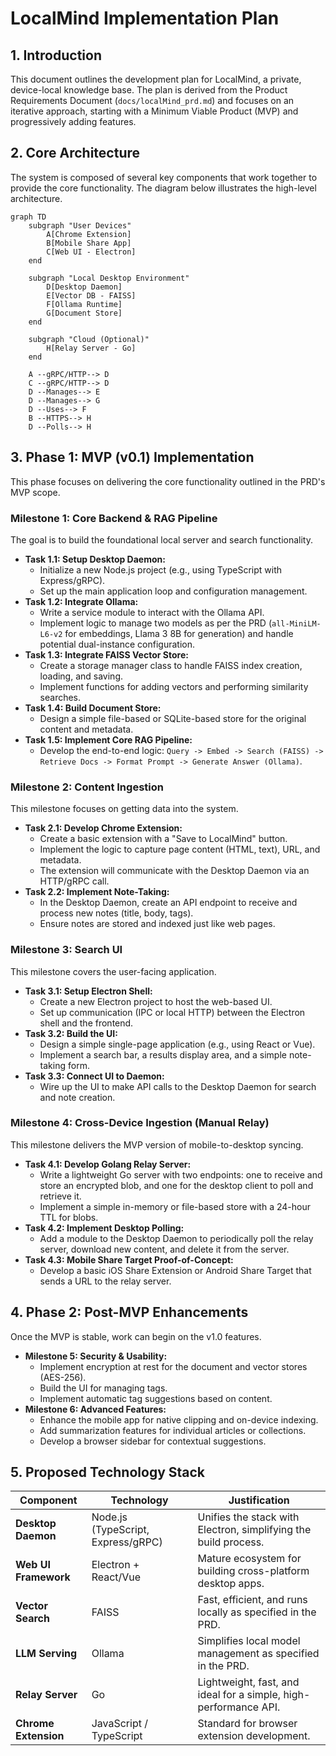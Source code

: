 # LocalMind Implementation Plan

## 1. Introduction

This document outlines the development plan for LocalMind, a private, device-local knowledge base. The plan is derived from the Product Requirements Document (`docs/localMind_prd.md`) and focuses on an iterative approach, starting with a Minimum Viable Product (MVP) and progressively adding features.

## 2. Core Architecture

The system is composed of several key components that work together to provide the core functionality. The diagram below illustrates the high-level architecture.

```mermaid
graph TD
    subgraph "User Devices"
        A[Chrome Extension]
        B[Mobile Share App]
        C[Web UI - Electron]
    end

    subgraph "Local Desktop Environment"
        D[Desktop Daemon]
        E[Vector DB - FAISS]
        F[Ollama Runtime]
        G[Document Store]
    end

    subgraph "Cloud (Optional)"
        H[Relay Server - Go]
    end

    A --gRPC/HTTP--> D
    C --gRPC/HTTP--> D
    D --Manages--> E
    D --Manages--> G
    D --Uses--> F
    B --HTTPS--> H
    D --Polls--> H
```

## 3. Phase 1: MVP (v0.1) Implementation

This phase focuses on delivering the core functionality outlined in the PRD's MVP scope.

### Milestone 1: Core Backend & RAG Pipeline

The goal is to build the foundational local server and search functionality.

- **Task 1.1: Setup Desktop Daemon:**
  - Initialize a new Node.js project (e.g., using TypeScript with Express/gRPC).
  - Set up the main application loop and configuration management.
- **Task 1.2: Integrate Ollama:**
  - Write a service module to interact with the Ollama API.
  - Implement logic to manage two models as per the PRD (`all-MiniLM-L6-v2` for embeddings, Llama 3 8B for generation) and handle potential dual-instance configuration.
- **Task 1.3: Integrate FAISS Vector Store:**
  - Create a storage manager class to handle FAISS index creation, loading, and saving.
  - Implement functions for adding vectors and performing similarity searches.
- **Task 1.4: Build Document Store:**
  - Design a simple file-based or SQLite-based store for the original content and metadata.
- **Task 1.5: Implement Core RAG Pipeline:**
  - Develop the end-to-end logic: `Query -> Embed -> Search (FAISS) -> Retrieve Docs -> Format Prompt -> Generate Answer (Ollama)`.

### Milestone 2: Content Ingestion

This milestone focuses on getting data into the system.

- **Task 2.1: Develop Chrome Extension:**
  - Create a basic extension with a "Save to LocalMind" button.
  - Implement the logic to capture page content (HTML, text), URL, and metadata.
  - The extension will communicate with the Desktop Daemon via an HTTP/gRPC call.
- **Task 2.2: Implement Note-Taking:**
  - In the Desktop Daemon, create an API endpoint to receive and process new notes (title, body, tags).
  - Ensure notes are stored and indexed just like web pages.

### Milestone 3: Search UI

This milestone covers the user-facing application.

- **Task 3.1: Setup Electron Shell:**
  - Create a new Electron project to host the web-based UI.
  - Set up communication (IPC or local HTTP) between the Electron shell and the frontend.
- **Task 3.2: Build the UI:**
  - Design a simple single-page application (e.g., using React or Vue).
  - Implement a search bar, a results display area, and a simple note-taking form.
- **Task 3.3: Connect UI to Daemon:**
  - Wire up the UI to make API calls to the Desktop Daemon for search and note creation.

### Milestone 4: Cross-Device Ingestion (Manual Relay)

This milestone delivers the MVP version of mobile-to-desktop syncing.

- **Task 4.1: Develop Golang Relay Server:**
  - Write a lightweight Go server with two endpoints: one to receive and store an encrypted blob, and one for the desktop client to poll and retrieve it.
  - Implement a simple in-memory or file-based store with a 24-hour TTL for blobs.
- **Task 4.2: Implement Desktop Polling:**
  - Add a module to the Desktop Daemon to periodically poll the relay server, download new content, and delete it from the server.
- **Task 4.3: Mobile Share Target Proof-of-Concept:**
  - Develop a basic iOS Share Extension or Android Share Target that sends a URL to the relay server.

## 4. Phase 2: Post-MVP Enhancements

Once the MVP is stable, work can begin on the v1.0 features.

- **Milestone 5: Security & Usability:**
  - Implement encryption at rest for the document and vector stores (AES-256).
  - Build the UI for managing tags.
  - Implement automatic tag suggestions based on content.
- **Milestone 6: Advanced Features:**
  - Enhance the mobile app for native clipping and on-device indexing.
  - Add summarization features for individual articles or collections.
  - Develop a browser sidebar for contextual suggestions.

## 5. Proposed Technology Stack

| Component             | Technology                               | Justification                                                 |
| --------------------- | ---------------------------------------- | ------------------------------------------------------------- |
| **Desktop Daemon**    | Node.js (TypeScript, Express/gRPC)     | Unifies the stack with Electron, simplifying the build process. |
| **Web UI Framework**  | Electron + React/Vue                     | Mature ecosystem for building cross-platform desktop apps.    |
| **Vector Search**     | FAISS                                    | Fast, efficient, and runs locally as specified in the PRD.    |
| **LLM Serving**       | Ollama                                   | Simplifies local model management as specified in the PRD.    |
| **Relay Server**      | Go                                       | Lightweight, fast, and ideal for a simple, high-performance API. |
| **Chrome Extension**  | JavaScript / TypeScript                  | Standard for browser extension development.                   |